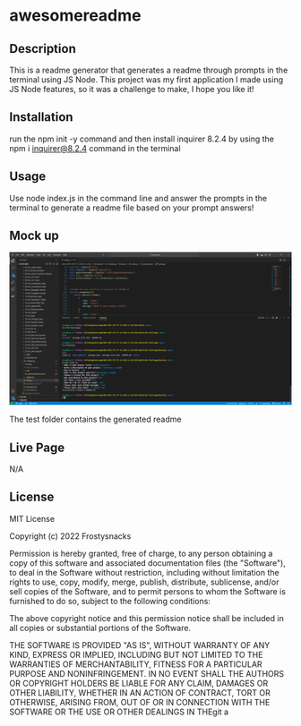 # awesomereadme
## Description

This is a readme generator that generates a readme through prompts in the terminal using JS Node. This project was my first application I made using JS Node features, so it was a challenge to make, I hope you like it!


## Installation
run the npm init -y command and then install inquirer 8.2.4 by using the npm i inquirer@8.2.4 command in the terminal

## Usage
Use node index.js in the command line and answer the prompts in the terminal to generate a readme file based on your prompt answers!

## Mock up

![alt text](https://github.com/Frostysnacks/awesomereadme/blob/main/Mockup/mock2.PNG)

The test folder contains the generated readme


## Live Page

N/A


## License


MIT License

Copyright (c) 2022 Frostysnacks

Permission is hereby granted, free of charge, to any person obtaining a copy
of this software and associated documentation files (the "Software"), to deal
in the Software without restriction, including without limitation the rights
to use, copy, modify, merge, publish, distribute, sublicense, and/or sell
copies of the Software, and to permit persons to whom the Software is
furnished to do so, subject to the following conditions:

The above copyright notice and this permission notice shall be included in all
copies or substantial portions of the Software.

THE SOFTWARE IS PROVIDED "AS IS", WITHOUT WARRANTY OF ANY KIND, EXPRESS OR
IMPLIED, INCLUDING BUT NOT LIMITED TO THE WARRANTIES OF MERCHANTABILITY,
FITNESS FOR A PARTICULAR PURPOSE AND NONINFRINGEMENT. IN NO EVENT SHALL THE
AUTHORS OR COPYRIGHT HOLDERS BE LIABLE FOR ANY CLAIM, DAMAGES OR OTHER
LIABILITY, WHETHER IN AN ACTION OF CONTRACT, TORT OR OTHERWISE, ARISING FROM,
OUT OF OR IN CONNECTION WITH THE SOFTWARE OR THE USE OR OTHER DEALINGS IN THEgit a
